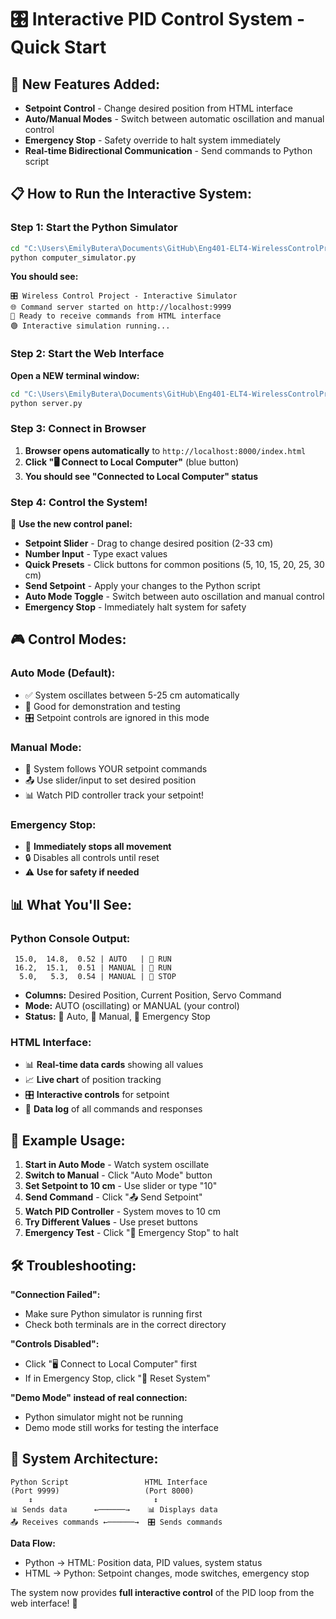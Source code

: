 # 🎛️ Interactive PID Control System - Quick Start

## 🚀 **New Features Added:**
- **Setpoint Control** - Change desired position from HTML interface
- **Auto/Manual Modes** - Switch between automatic oscillation and manual control
- **Emergency Stop** - Safety override to halt system immediately
- **Real-time Bidirectional Communication** - Send commands to Python script

## 📋 **How to Run the Interactive System:**

### Step 1: Start the Python Simulator
```bash
cd "C:\Users\EmilyButera\Documents\GitHub\Eng401-ELT4-WirelessControlProject"
python computer_simulator.py
```
**You should see:**
```
🎛️ Wireless Control Project - Interactive Simulator
🌐 Command server started on http://localhost:9999
📡 Ready to receive commands from HTML interface
🟢 Interactive simulation running...
```

### Step 2: Start the Web Interface
**Open a NEW terminal window:**
```bash
cd "C:\Users\EmilyButera\Documents\GitHub\Eng401-ELT4-WirelessControlProject"
python server.py
```

### Step 3: Connect in Browser
1. **Browser opens automatically** to `http://localhost:8000/index.html`
2. **Click "🖥️ Connect to Local Computer"** (blue button)
3. **You should see "Connected to Local Computer" status**

### Step 4: Control the System! 
🎯 **Use the new control panel:**

- **Setpoint Slider** - Drag to change desired position (2-33 cm)
- **Number Input** - Type exact values  
- **Quick Presets** - Click buttons for common positions (5, 10, 15, 20, 25, 30 cm)
- **Send Setpoint** - Apply your changes to the Python script
- **Auto Mode Toggle** - Switch between auto oscillation and manual control
- **Emergency Stop** - Immediately halt system for safety

## 🎮 **Control Modes:**

### **Auto Mode (Default):**
- ✅ System oscillates between 5-25 cm automatically 
- 🔄 Good for demonstration and testing
- 🎛️ Setpoint controls are ignored in this mode

### **Manual Mode:**
- 🎯 System follows YOUR setpoint commands
- 📤 Use slider/input to set desired position
- 📊 Watch PID controller track your setpoint!

### **Emergency Stop:**
- 🛑 **Immediately stops all movement**
- 🔒 Disables all controls until reset
- ⚠️ **Use for safety if needed**

## 📊 **What You'll See:**

### **Python Console Output:**
```
 15.0,  14.8,  0.52 | AUTO   | 🔄 RUN
 16.2,  15.1,  0.51 | MANUAL | 🎯 RUN  
  5.0,   5.3,  0.54 | MANUAL | 🛑 STOP
```
- **Columns:** Desired Position, Current Position, Servo Command
- **Mode:** AUTO (oscillating) or MANUAL (your control)
- **Status:** 🔄 Auto, 🎯 Manual, 🛑 Emergency Stop

### **HTML Interface:**
- 📊 **Real-time data cards** showing all values
- 📈 **Live chart** of position tracking  
- 🎛️ **Interactive controls** for setpoint
- 📄 **Data log** of all commands and responses

## 🔧 **Example Usage:**

1. **Start in Auto Mode** - Watch system oscillate
2. **Switch to Manual** - Click "Auto Mode" button
3. **Set Setpoint to 10 cm** - Use slider or type "10"  
4. **Send Command** - Click "📤 Send Setpoint"
5. **Watch PID Controller** - System moves to 10 cm
6. **Try Different Values** - Use preset buttons
7. **Emergency Test** - Click "🛑 Emergency Stop" to halt

## 🛠️ **Troubleshooting:**

**"Connection Failed":**
- Make sure Python simulator is running first
- Check both terminals are in the correct directory

**"Controls Disabled":**
- Click "🖥️ Connect to Local Computer" first
- If in Emergency Stop, click "🔄 Reset System"

**"Demo Mode" instead of real connection:**
- Python simulator might not be running
- Demo mode still works for testing the interface

## 🎯 **System Architecture:**

```
Python Script                 HTML Interface
(Port 9999)                   (Port 8000)
    ↕️                           ↕️
📊 Sends data      ←──────→    📊 Displays data
📤 Receives commands ←──────→  🎛️ Sends commands
```

**Data Flow:**
- Python → HTML: Position data, PID values, system status  
- HTML → Python: Setpoint changes, mode switches, emergency stop

The system now provides **full interactive control** of the PID loop from the web interface! 🎉